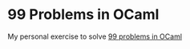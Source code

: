 # 99 Problems in OCaml
My personal exercise to solve [99 problems in OCaml](https://ocaml.org/learn/tutorials/99problems.html)
